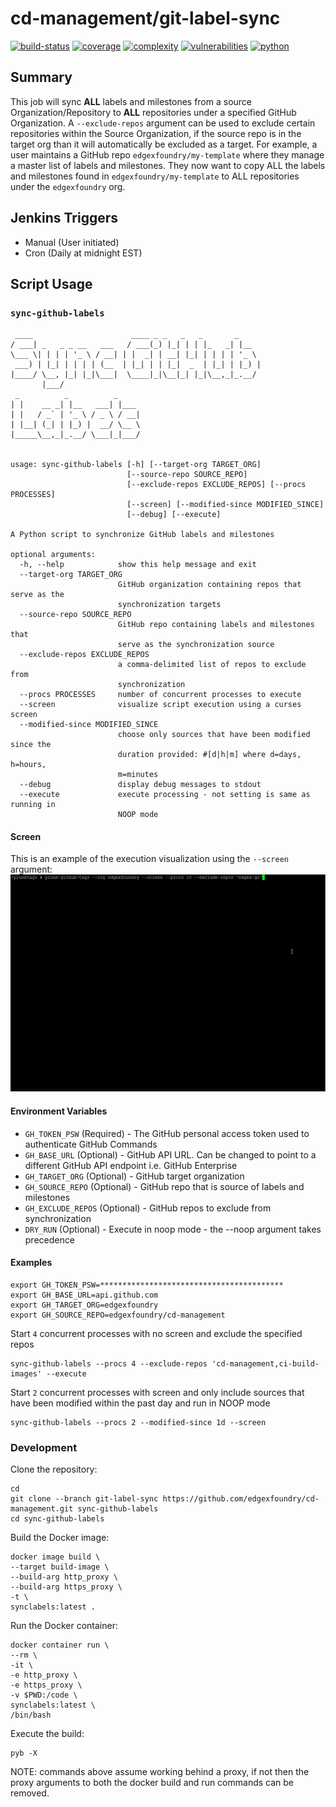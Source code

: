 # cd-management/git-label-sync
[![build-status](https://jenkins.edgexfoundry.org/job/edgexfoundry/job/cd-management/job/git-label-sync/badge/icon)](https://jenkins.edgexfoundry.org/job/edgexfoundry/job/cd-management/job/git-label-sync)
[![coverage](https://img.shields.io/badge/coverage-99.63%25-brightgreen)](https://pybuilder.io/)
[![complexity](https://img.shields.io/badge/complexity-Stable:%207-olive)](https://radon.readthedocs.io/en/latest/api.html#module-radon.complexity)
[![vulnerabilities](https://img.shields.io/badge/vulnerabilities-None-brightgreen)](https://pypi.org/project/bandit/)
[![python](https://img.shields.io/badge/python-3.9-teal)](https://www.python.org/downloads/)

## Summary

This job will sync **ALL** labels and milestones from a source Organization/Repository to **ALL** repositories under a specified GitHub Organization. A `--exclude-repos` argument can be used to exclude certain repositories within the Source Organization, if the source repo is in the target org than it will automatically be excluded as a target. For example, a user maintains a GitHub repo `edgexfoundry/my-template` where they manage a master list of labels and milestones. They now want to copy ALL the labels and milestones found in `edgexfoundry/my-template` to ALL repositories under the `edgexfoundry` org.

## Jenkins Triggers

* Manual (User initiated)
* Cron (Daily at midnight EST)

## Script Usage

### `sync-github-labels`
```Script
 ____                      ____ _ _   _   _       _
/ ___| _   _ _ __   ___   / ___(_) |_| | | |_   _| |__
\___ \| | | | '_ \ / __| | |  _| | __| |_| | | | | '_ \
 ___) | |_| | | | | (__  | |_| | | |_|  _  | |_| | |_) |
|____/ \__, |_| |_|\___|  \____|_|\__|_| |_|\__,_|_.__/
       |___/
 _          _          _
| |    __ _| |__   ___| |___
| |   / _` | '_ \ / _ \ / __|
| |__| (_| | |_) |  __/ \__ \
|_____\__,_|_.__/ \___|_|___/


usage: sync-github-labels [-h] [--target-org TARGET_ORG]
                          [--source-repo SOURCE_REPO]
                          [--exclude-repos EXCLUDE_REPOS] [--procs PROCESSES]
                          [--screen] [--modified-since MODIFIED_SINCE]
                          [--debug] [--execute]

A Python script to synchronize GitHub labels and milestones

optional arguments:
  -h, --help            show this help message and exit
  --target-org TARGET_ORG
                        GitHub organization containing repos that serve as the
                        synchronization targets
  --source-repo SOURCE_REPO
                        GitHub repo containing labels and milestones that
                        serve as the synchronization source
  --exclude-repos EXCLUDE_REPOS
                        a comma-delimited list of repos to exclude from
                        synchronization
  --procs PROCESSES     number of concurrent processes to execute
  --screen              visualize script execution using a curses screen
  --modified-since MODIFIED_SINCE
                        choose only sources that have been modified since the
                        duration provided: #[d|h|m] where d=days, h=hours,
                        m=minutes
  --debug               display debug messages to stdout
  --execute             execute processing - not setting is same as running in
                        NOOP mode
```

#### Screen
This is an example of the execution visualization using the `--screen` argument:
![screen](/docs/images/screen.gif)

#### Environment Variables

* `GH_TOKEN_PSW`       (Required) - The GitHub personal access token used to authenticate GitHub Commands
* `GH_BASE_URL`        (Optional) - GitHub API URL. Can be changed to point to a different GitHub API endpoint i.e. GitHub Enterprise
* `GH_TARGET_ORG`      (Optional) - GitHub target organization
* `GH_SOURCE_REPO`     (Optional) - GitHub repo that is source of labels and milestones
* `GH_EXCLUDE_REPOS`   (Optional) - GitHub repos to exclude from synchronization
* `DRY_RUN`            (Optional) - Execute in noop mode - the --noop argument takes precedence

#### Examples

```Script
export GH_TOKEN_PSW=*****************************************
export GH_BASE_URL=api.github.com
export GH_TARGET_ORG=edgexfoundry
export GH_SOURCE_REPO=edgexfoundry/cd-management
```

Start `4` concurrent processes with no screen and exclude the specified repos
```Script
sync-github-labels --procs 4 --exclude-repos 'cd-management,ci-build-images' --execute
```

Start `2` concurrent processes with screen and only include sources that have been modified within the past day and run in NOOP mode
```Script
sync-github-labels --procs 2 --modified-since 1d --screen
```

### Development
Clone the repository:
```
cd
git clone --branch git-label-sync https://github.com/edgexfoundry/cd-management.git sync-github-labels
cd sync-github-labels
```

Build the Docker image:
```
docker image build \
--target build-image \
--build-arg http_proxy \
--build-arg https_proxy \
-t \
synclabels:latest .
```

Run the Docker container:
```
docker container run \
--rm \
-it \
-e http_proxy \
-e https_proxy \
-v $PWD:/code \
synclabels:latest \
/bin/bash
```

Execute the build:
```
pyb -X
```
NOTE: commands above assume working behind a proxy, if not then the proxy arguments to both the docker build and run commands can be removed.

